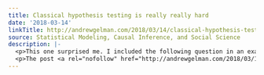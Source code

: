 ```yaml
---
title: Classical hypothesis testing is really really hard
date: '2018-03-14'
linkTitle: http://andrewgelman.com/2018/03/14/classical-hypothesis-testing-really-really-hard/
source: Statistical Modeling, Causal Inference, and Social Science
description: |-
  <p>This one surprised me. I included the following question in an exam: In causal inference, it is often important to study varying treatment effects: for example, a treatment could be more effective for men than for women, or for healthy than for unhealthy patients. Suppose a study is designed to have 80% power to detect [&#8230;]</p>
  <p>The post <a rel="nofollow" href="http://andrewgelman.com/2018/03/14/classical-hypothesis-testing-really-really-hard/">Classical hypothesis testing is really re
---
```

